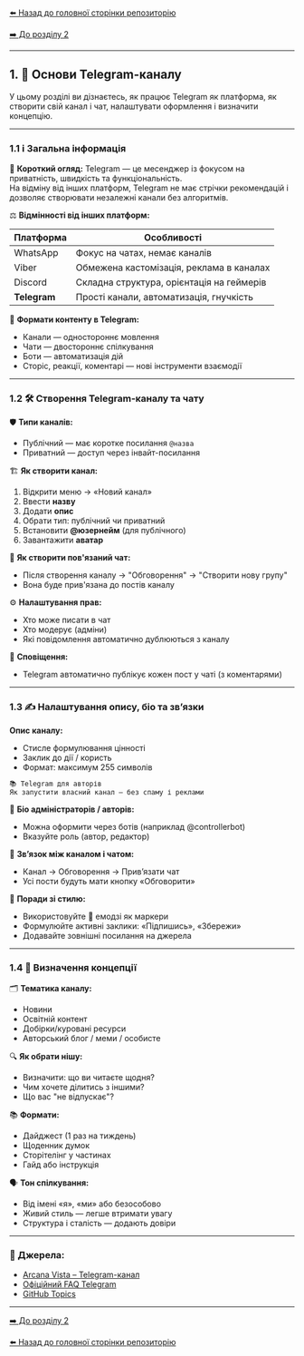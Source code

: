 <!--
Title: Основи Telegram-каналу
Description: Базові поняття про Telegram, створення каналу, чат, опис, біо та концепція. Покроковий гайд для новачків.
Author: Arcana Vista
URL: https://t.me/+OU1lpTQbSpA3OTdi
-->

[⬅️ Назад до головної сторінки репозиторію](https://github.com/ArcanaVista/Telegram-Lab)

[➡️ До розділу 2](../content_strategy/README.md#збір-та-аналіз-аудиторії)

---

## 1. 📡 Основи Telegram-каналу

У цьому розділі ви дізнаєтесь, як працює Telegram як платформа, як створити свій канал і чат, налаштувати оформлення і визначити концепцію.

---

### 1.1 ℹ️ Загальна інформація <a name="11-загальна-інформація"></a>  

🧠 **Короткий огляд:** Telegram — це месенджер із фокусом на приватність, швидкість та функціональність.  
На відміну від інших платформ, Telegram не має стрічки рекомендацій і дозволяє створювати незалежні канали без алгоритмів.

⚖️ **Відмінності від інших платформ:**

| Платформа | Особливості |
|----------|-------------|
| WhatsApp | Фокус на чатах, немає каналів |
| Viber    | Обмежена кастомізація, реклама в каналах |
| Discord  | Складна структура, орієнтація на геймерів |
| **Telegram** | Прості канали, автоматизація, гнучкість |

🧩 **Формати контенту в Telegram:**
- Канали — одностороннє мовлення
- Чати — двостороннє спілкування
- Боти — автоматизація дій
- Сторіс, реакції, коментарі — нові інструменти взаємодії

---

### 1.2 🛠️ Створення Telegram-каналу та чату <a name="12-Створення-Telegram-каналу-та-чату"></a>  

🛡️ **Типи каналів:**
- Публічний — має коротке посилання `@назва`
- Приватний — доступ через інвайт-посилання

🏗️ **Як створити канал:**
1. Відкрити меню → «Новий канал»
2. Ввести **назву**
3. Додати **опис**
4. Обрати тип: публічний чи приватний
5. Встановити **@юзернейм** (для публічного)
6. Завантажити **аватар**

💬 **Як створити пов'язаний чат:**
- Після створення каналу → "Обговорення" → "Створити нову групу"
- Вона буде прив'язана до постів каналу

⚙️ **Налаштування прав:**
- Хто може писати в чат
- Хто модерує (адміни)
- Які повідомлення автоматично дублюються з каналу

📣 **Сповіщення:**
- Telegram автоматично публікує кожен пост у чаті (з коментарями)

---

### 1.3 ✍️ Налаштування опису, біо та зв’язки <a name="13Налаштування-опису-біо-та-звязки"></a>  

**Опис каналу:**
- Стисле формулювання цінності
- Заклик до дії / користь
- Формат: максимум 255 символів

```markdown
📚 Telegram для авторів  
Як запустити власний канал — без спаму і реклами
```

👤 **Біо адміністраторів / авторів:**
- Можна оформити через ботів (наприклад @controllerbot)
- Вказуйте роль (автор, редактор)

🔄 **Зв’язок між каналом і чатом:**
- Канал → Обговорення → Прив’язати чат
- Усі пости будуть мати кнопку «Обговорити»

🎨 **Поради зі стилю:**
- Використовуйте 📌 емодзі як маркери
- Формулюйте активні заклики: «Підпишись», «Збережи»
- Додавайте зовнішні посилання на джерела

---

### 1.4 🧭 Визначення концепції  <a name="14Визначення-концепції"></a>  

🗂️ **Тематика каналу:**
- Новини
- Освітній контент
- Добірки/куровані ресурси
- Авторський блог / меми / особисте

🔍 **Як обрати нішу:**
- Визначити: що ви читаєте щодня?
- Чим хочете ділитись з іншими?
- Що вас "не відпускає"?

📚 **Формати:**
- Дайджест (1 раз на тиждень)
- Щоденник думок
- Сторітелінг у частинах
- Гайд або інструкція

🗣️ **Тон спілкування:**
- Від імені «я», «ми» або безособово
- Живий стиль — легше втримати увагу
- Структура і сталість — додають довіри

---

### 🔗 Джерела:

- [Arcana Vista – Telegram-канал](https://t.me/+OU1lpTQbSpA3OTdi)
- [Офіційний FAQ Telegram](https://telegram.org/faq)
- [GitHub Topics](https://github.com/topics/telegram)

---

[➡️ До розділу 2](../content_strategy/README.md#збір-та-аналіз-аудиторії)

[⬅️ Назад до головної сторінки репозиторію](https://github.com/ArcanaVista/Telegram-Lab)

